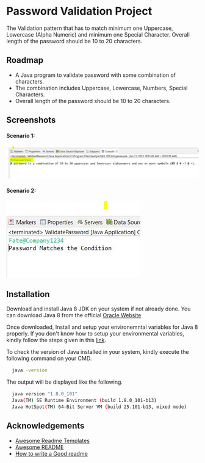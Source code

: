 # Password Validation Project
The Validation pattern that has to match minimum one Uppercase, Lowercase (Alpha Numeric) and minimum one Special Character. Overall length of the password should be 10 to 20 characters.
## Roadmap
- A Java program to validate password with some combination of characters.
- The combination includes Uppercase, Lowercase, Numbers, Special Characters.
- Overall length of the password should be 10 to 20 characters.

## Screenshots

#### Scenario 1:
![App Screenshot](https://github.com/CHANDRASEKAR98/password-validation-project/blob/main/images/screenshot-scenario1.JPG)

#### Scenario 2:
![App Screenshot](https://github.com/CHANDRASEKAR98/password-validation-project/blob/main/images/Screenshot-scenario2.JPG)


## Installation

Download and install Java 8 JDK on your system if not already done.
You can download Java 8 from the official [Oracle Website](https://www.oracle.com/in/java/technologies/javase/javase8-archive-downloads.html) 

Once downloaded, Install and setup your environemntal variables for Java 8 properly. If you don't know how to setup your environmental variables, kindly follow the steps given in this [link](https://www.javatpoint.com/how-to-set-path-in-java).

To check the version of Java installed in your system, kindly execute the following command on your CMD.

```bash
  java -version
```
The output will be displayed like the following.

```bash
  java version "1.8.0_101"
  Java(TM) SE Runtime Environment (build 1.8.0_101-b13)
  Java HotSpot(TM) 64-Bit Server VM (build 25.101-b13, mixed mode)
```

## Acknowledgements

 - [Awesome Readme Templates](https://awesomeopensource.com/project/elangosundar/awesome-README-templates)
 - [Awesome README](https://github.com/matiassingers/awesome-readme)
 - [How to write a Good readme](https://bulldogjob.com/news/449-how-to-write-a-good-readme-for-your-github-project)
